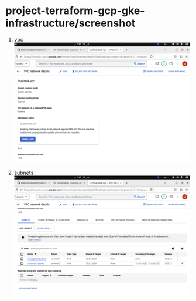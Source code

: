 # project-terraform-gcp-gke-infrastructure/screenshot

1. vpc
![vpc](https://github.com/MahmoudSamir0/project-terraform-gcp-gke-infrastructure/blob/master/screenshot/vpc.png)

2. subnets
![vpc](https://github.com/MahmoudSamir0/project-terraform-gcp-gke-infrastructure/blob/master/screenshot/subnets.png)
